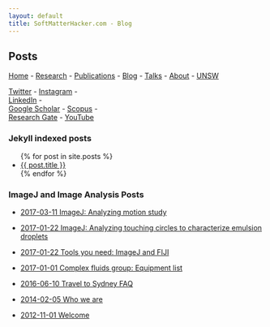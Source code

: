 ```yaml
---
layout: default
title: SoftMatterHacker.com - Blog
---
```


## Posts

 [Home](index.md) - [Research](research.md) - [Publications](publications.md) - 
 [Blog](blog.md) - [Talks](talks.md) - [About](people.md) - 
 [UNSW](https://research.unsw.edu.au/people/associate-professor-patrick-spicer)
 
 [Twitter](http://twitter.com/SoftMatterHackr/) -  [Instagram](http://instagram.com/softmatterhacker/) -  
 [LinkedIn](http://www.linkedin.com/pub/pat-spicer/2/41a/8b3) -  
 [Google Scholar](http://scholar.google.com/citations?hl=en&user=PyAxphYAAAAJ&view_op=list_works&pagesize=100) - 
 [Scopus](http://www.scopus.com/authid/detail.url?origin=resultslist&authorId=56210450800) -  
 [Research Gate](http://www.researchgate.net/profile/Patrick_Spicer/) - 
 [YouTube](https://www.youtube.com/user/ptspicer)
 
 
### Jekyll indexed posts

<ul>
  {% for post in site.posts %}
    <li>
      <a href="{{ post.url }}">{{ post.title }}</a>
    </li>
  {% endfor %}
</ul> 
 
### ImageJ and Image Analysis Posts
 
-   [2017-03-11 ImageJ: Analyzing motion study](/posts/imagej/motion-study/motionstudy.md)
-   [2017-01-22 ImageJ: Analyzing touching circles to characterize emulsion droplets](https://nonequilibrium.com/post/imagej-touching-circles/imagej-touching-circles.md)
-   [2017-01-22 Tools you need: ImageJ and FIJI](https://nonequilibrium.com/post/imagej-fiji.md)

-   [2017-01-01 Complex fluids group: Equipment list](https://nonequilibrium.com/post/group-equipment/groupequipment.md)

-   [2016-06-10 Travel to Sydney FAQ](https://nonequilibrium.com/post/travelsydneyfaq.md)
-   [2014-02-05 Who we are](https://nonequilibrium.com/post/whoweare.md)
-   [2012-11-01 Welcome](https://nonequilibrium.com/post/welcome.md)
 